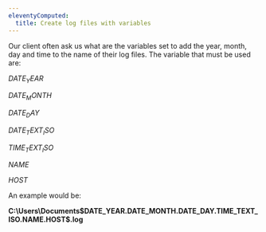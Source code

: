 ```yaml
---
eleventyComputed:
  title: Create log files with variables
---
```

Our client often ask us what are the variables set to add the year, month, day and time to the name of their log files.
The variable that must be used are:

$DATE_YEAR$

$DATE_MONTH$

$DATE_DAY$

$DATE_TEXT_ISO$

$TIME_TEXT_ISO$

$NAME$

$HOST$

An example would be:

**C:\Users\Documents\$DATE_YEAR$.$DATE_MONTH$.$DATE_DAY$.$TIME_TEXT_ISO$.$NAME$.$HOST$.log**
